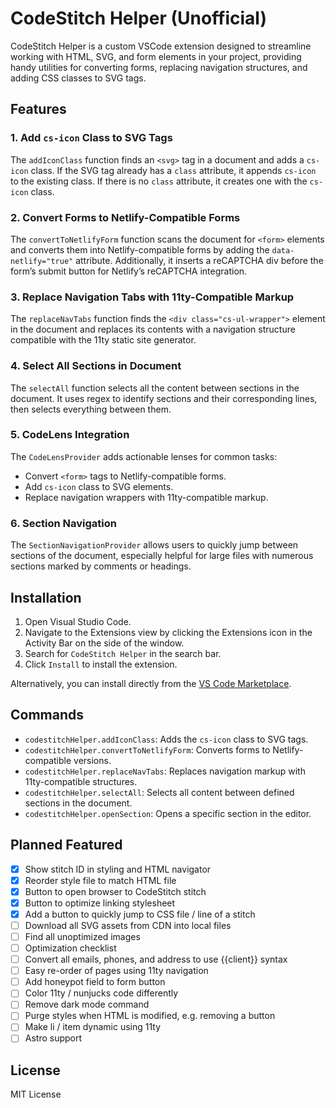 # CodeStitch Helper (Unofficial)

CodeStitch Helper is a custom VSCode extension designed to streamline working with HTML, SVG, and form elements in your project, providing handy utilities for converting forms, replacing navigation structures, and adding CSS classes to SVG tags.

## Features

### 1. Add `cs-icon` Class to SVG Tags

The `addIconClass` function finds an `<svg>` tag in a document and adds a `cs-icon` class. If the SVG tag already has a `class` attribute, it appends `cs-icon` to the existing class. If there is no `class` attribute, it creates one with the `cs-icon` class.

### 2. Convert Forms to Netlify-Compatible Forms

The `convertToNetlifyForm` function scans the document for `<form>` elements and converts them into Netlify-compatible forms by adding the `data-netlify="true"` attribute. Additionally, it inserts a reCAPTCHA div before the form’s submit button for Netlify’s reCAPTCHA integration.

### 3. Replace Navigation Tabs with 11ty-Compatible Markup

The `replaceNavTabs` function finds the `<div class="cs-ul-wrapper">` element in the document and replaces its contents with a navigation structure compatible with the 11ty static site generator.

### 4. Select All Sections in Document

The `selectAll` function selects all the content between sections in the document. It uses regex to identify sections and their corresponding lines, then selects everything between them.

### 5. CodeLens Integration

The `CodeLensProvider` adds actionable lenses for common tasks:

- Convert `<form>` tags to Netlify-compatible forms.
- Add `cs-icon` class to SVG elements.
- Replace navigation wrappers with 11ty-compatible markup.

### 6. Section Navigation

The `SectionNavigationProvider` allows users to quickly jump between sections of the document, especially helpful for large files with numerous sections marked by comments or headings.

## Installation

1. Open Visual Studio Code.
2. Navigate to the Extensions view by clicking the Extensions icon in the Activity Bar on the side of the window.
3. Search for `CodeStitch Helper` in the search bar.
4. Click `Install` to install the extension.

Alternatively, you can install directly from the [VS Code Marketplace](https://marketplace.visualstudio.com/items?itemName=NeuDigital.codestitch-helper).

## Commands

- `codestitchHelper.addIconClass`: Adds the `cs-icon` class to SVG tags.
- `codestitchHelper.convertToNetlifyForm`: Converts forms to Netlify-compatible versions.
- `codestitchHelper.replaceNavTabs`: Replaces navigation markup with 11ty-compatible structures.
- `codestitchHelper.selectAll`: Selects all content between defined sections in the document.
- `codestitchHelper.openSection`: Opens a specific section in the editor.

## Planned Featured

- [X] Show stitch ID in styling and HTML navigator
- [X] Reorder style file to match HTML file
- [X] Button to open browser to CodeStitch stitch
- [X] Button to optimize linking stylesheet
- [X] Add a button to quickly jump to CSS file / line of a stitch
- [ ] Download all SVG assets from CDN into local files
- [ ] Find all unoptimized images
- [ ] Optimization checklist
- [ ] Convert all emails, phones, and address to use {{client}} syntax
- [ ] Easy re-order of pages using 11ty navigation
- [ ] Add honeypot field to form button
- [ ] Color 11ty / nunjucks code differently
- [ ] Remove dark mode command
- [ ] Purge styles when HTML is modified, e.g. removing a button
- [ ] Make li / item dynamic using 11ty
- [ ] Astro support

## License

MIT License
